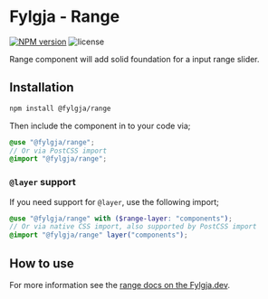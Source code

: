 # Fylgja - Range

[![NPM version](https://img.shields.io/npm/v/@fylgja/range)](https://www.npmjs.org/package/@fylgja/range)
![license](https://img.shields.io/github/license/fylgja/fylgja)

Range component will add solid foundation for a input range slider.

## Installation

```bash
npm install @fylgja/range
```

Then include the component in to your code via;

```scss
@use "@fylgja/range";
// Or via PostCSS import
@import "@fylgja/range";
```

### `@layer` support

If you need support for `@layer`,
use the following import;

```scss
@use "@fylgja/range" with ($range-layer: "components");
// Or via native CSS import, also supported by PostCSS import
@import "@fylgja/range" layer("components");
```

## How to use

For more information see the [range docs on the Fylgja.dev](https://fylgja.dev/components/range/).
